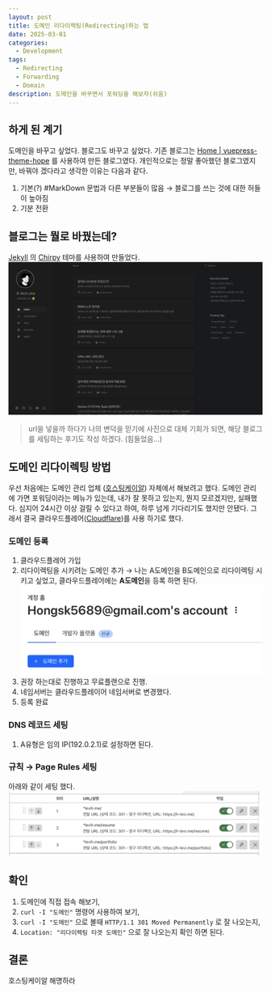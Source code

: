 ```yaml
---
layout: post
title: 도메인 리다이렉팅(Redirecting)하는 법
date: 2025-03-01
categories:
  - Development
tags:
  - Redirecting
  - Forwarding
  - Domain
description: 도메인을 바꾸면서 포워딩을 해보자(쉬움)
---
```


## 하게 된 계기
도메인을 바꾸고 싶었다.
블로그도 바꾸고 싶었다.
기존 블로그는 [Home | vuepress-theme-hope](https://theme-hope.vuejs.press) 를 사용하여 만든 블로그였다. 개인적으로는 정말 좋아했던 블로그였지만, 바꿔야 겠다라고 생각한 이유는 다음과 같다. 
1. 기본(?) #MarkDown 문법과 다른 부분들이 많음 → 블로그를 쓰는 것에 대한 허들이 높아짐
2. 기분 전환

## 블로그는 뭘로 바꿨는데?
[Jekyll](https://jekyllrb.com) 의 [Chirpy](https://chirpy.cotes.page) 테마를 사용하여 만들었다.
![image](도메인%20리다이렉팅Redirecting하는%20법-쉬운버전_attachments/9D5142CD-D4B9-4BE9-AD4A-DB2855967EFE.png)
> url을 넣을까 하다가 나의 변덕을 믿기에 사진으로 대체
기회가 되면, 해당 블로그를 세팅하는 후기도 작성 하겠다. (힘들었음...)

## 도메인 리다이렉팅 방법
우선 처음에는 도메인 관리 업체 ([호스팅케이알](https://www.hosting.kr)) 자체에서 해보려고 했다. 
도메인 관리에 가면 포워딩이라는 메뉴가 있는데, 내가 잘 못하고 있는지, 뭔지 모르겠지만, 실패했다. 
심지어 24시간 이상 걸릴 수 있다고 하여, 하루 넘게 기다리기도 했지만 안됐다. 
그래서 결국 클라우드플레어([Cloudflare](https://www.cloudflare.com/ko-kr/))를 사용 하기로 했다.

### 도메인 등록
1. 클라우드플레어 가입
2. 리다이렉팅을 시키려는 도메인 추가 → 나는 A도메인을 B도메인으로 리다이렉팅 시키고 싶었고, 클라우드플레어에는 **A도메인**을 등록 하면 된다. 
	![image](도메인%20리다이렉팅Redirecting하는%20법-쉬운버전_attachments/32EB8B89-C856-4378-B888-C5D31DF129B3.png)
3. 권장 하는대로 진행하고 무료플랜으로 진행.
4. 네임서버는 클라우드플레이어 네임서버로 변경했다.
5. 등록 완료

### DNS 레코드 세팅
1. A유형은 임의 IP(192.0.2.1)로 설정하면 된다.

### 규칙 → Page Rules 세팅
아래와 같이 세팅 했다.
![image](도메인%20리다이렉팅Redirecting하는%20법-쉬운버전_attachments/F7A7D632-51F8-4D3D-9356-E308467422E4.png)

## 확인
1. 도메인에 직접 접속 해보기,
2. `curl -I "도메인"` 명령어 사용하여 보기,
3. `curl -I "도메인"` 으로 볼때 `HTTP/1.1 301 Moved Permanently` 로 잘 나오는지,
4. `Location: "리다이렉팅 타겟 도메인"` 으로 잘 나오는지 확인 하면 된다.  

## 결론
호스팅케이알 해명하라
